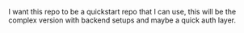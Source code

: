 I want this repo to be a quickstart repo that I can use, this will be the complex version with backend setups and maybe a quick auth layer.